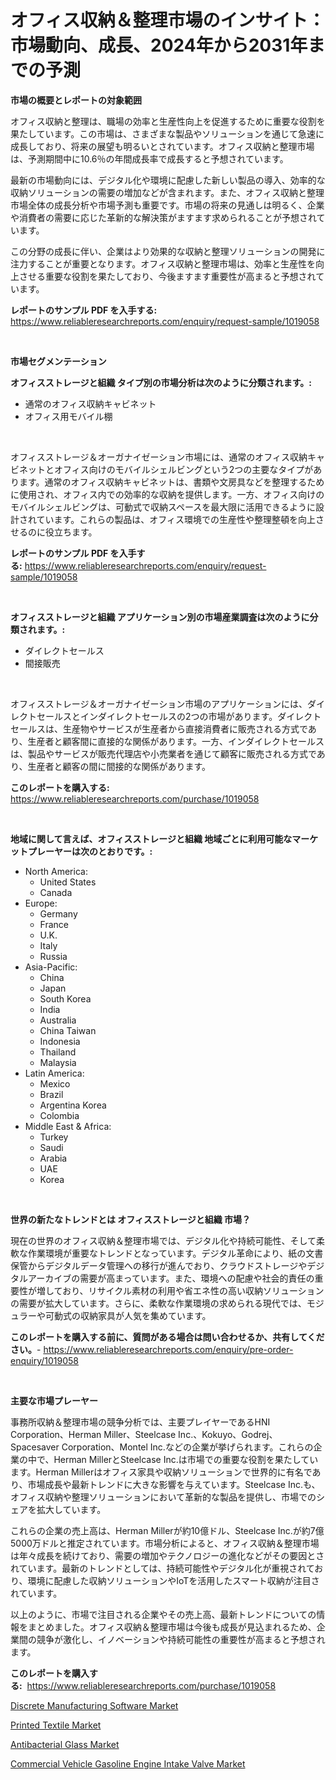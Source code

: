 <p><h1>オフィス収納＆整理市場のインサイト：市場動向、成長、2024年から2031年までの予測</h1></p><p><strong>市場の概要とレポートの対象範囲</strong></p>
<p><p>オフィス収納と整理は、職場の効率と生産性向上を促進するために重要な役割を果たしています。この市場は、さまざまな製品やソリューションを通じて急速に成長しており、将来の展望も明るいとされています。オフィス収納と整理市場は、予測期間中に10.6％の年間成長率で成長すると予想されています。</p><p>最新の市場動向には、デジタル化や環境に配慮した新しい製品の導入、効率的な収納ソリューションの需要の増加などが含まれます。また、オフィス収納と整理市場全体の成長分析や市場予測も重要です。市場の将来の見通しは明るく、企業や消費者の需要に応じた革新的な解決策がますます求められることが予想されています。</p><p>この分野の成長に伴い、企業はより効果的な収納と整理ソリューションの開発に注力することが重要となります。オフィス収納と整理市場は、効率と生産性を向上させる重要な役割を果たしており、今後ますます重要性が高まると予想されています。</p></p>
<p><strong>レポートのサンプル PDF を入手する:</strong> <a href="https://www.reliableresearchreports.com/enquiry/request-sample/1019058">https://www.reliableresearchreports.com/enquiry/request-sample/1019058</a></p>
<p>&nbsp;</p>
<p><strong>市場セグメンテーション</strong></p>
<p><strong>オフィスストレージと組織 タイプ別の市場分析は次のように分類されます。:</strong></p>
<p><ul><li>通常のオフィス収納キャビネット</li><li>オフィス用モバイル棚</li></ul></p>
<p>&nbsp;</p>
<p><p>オフィスストレージ＆オーガナイゼーション市場には、通常のオフィス収納キャビネットとオフィス向けのモバイルシェルビングという2つの主要なタイプがあります。通常のオフィス収納キャビネットは、書類や文房具などを整理するために使用され、オフィス内での効率的な収納を提供します。一方、オフィス向けのモバイルシェルビングは、可動式で収納スペースを最大限に活用できるように設計されています。これらの製品は、オフィス環境での生産性や整理整頓を向上させるのに役立ちます。</p></p>
<p><strong>レポートのサンプル PDF を入手する:</strong>&nbsp;<a href="https://www.reliableresearchreports.com/enquiry/request-sample/1019058">https://www.reliableresearchreports.com/enquiry/request-sample/1019058</a></p>
<p>&nbsp;</p>
<p><strong> オフィスストレージと組織 アプリケーション別の市場産業調査は次のように分類されます。:</strong></p>
<p><ul><li>ダイレクトセールス</li><li>間接販売</li></ul></p>
<p>&nbsp;</p>
<p><p>オフィスストレージ＆オーガナイゼーション市場のアプリケーションには、ダイレクトセールスとインダイレクトセールスの2つの市場があります。ダイレクトセールスは、生産物やサービスが生産者から直接消費者に販売される方式であり、生産者と顧客間に直接的な関係があります。一方、インダイレクトセールスは、製品やサービスが販売代理店や小売業者を通じて顧客に販売される方式であり、生産者と顧客の間に間接的な関係があります。</p></p>
<p><strong>このレポートを購入する:</strong>&nbsp; <a href="https://www.reliableresearchreports.com/purchase/1019058">https://www.reliableresearchreports.com/purchase/1019058</a></p>
<p>&nbsp;</p>
<p><strong>地域に関して言えば、オフィスストレージと組織 地域ごとに利用可能なマーケットプレーヤーは次のとおりです。:</strong></p>
<p><ul>
    <li>
        North America:
        <ul>
            <li>United States</li>
            <li>Canada</li>
        </ul>
    </li>
    <li>
        Europe:
        <ul>
            <li>Germany</li>
            <li>France</li>
            <li>U.K.</li>
            <li>Italy</li>
            <li>Russia</li>
        </ul>
    </li>
    <li>
        Asia-Pacific:
        <ul>
            <li>China</li>
            <li>Japan</li>
            <li>South Korea</li>
            <li>India</li>
            <li>Australia</li>
            <li>China Taiwan</li>
            <li>Indonesia</li>
            <li>Thailand</li>
            <li>Malaysia</li>
        </ul>
    </li>
    <li>
        Latin America:
        <ul>
            <li>Mexico</li>
            <li>Brazil</li>
            <li>Argentina Korea</li>
            <li>Colombia</li>
        </ul>
    </li>
    <li>
        Middle East & Africa:
        <ul>
            <li>Turkey</li>
            <li>Saudi</li>
            <li>Arabia</li>
            <li>UAE</li>
            <li>Korea</li>
        </ul>
    </li>
    </ul></p>
<p>&nbsp;</p>
<p><strong>世界の新たなトレンドとは オフィスストレージと組織 市場？</strong></p>
<p><p>現在の世界のオフィス収納＆整理市場では、デジタル化や持続可能性、そして柔軟な作業環境が重要なトレンドとなっています。デジタル革命により、紙の文書保管からデジタルデータ管理への移行が進んでおり、クラウドストレージやデジタルアーカイブの需要が高まっています。また、環境への配慮や社会的責任の重要性が増しており、リサイクル素材の利用や省エネ性の高い収納ソリューションの需要が拡大しています。さらに、柔軟な作業環境の求められる現代では、モジュラーや可動式の収納家具が人気を集めています。</p></p>
<p><strong>このレポートを購入する前に、質問がある場合は問い合わせるか、共有してください。</strong>- <a href="https://www.reliableresearchreports.com/enquiry/pre-order-enquiry/1019058">https://www.reliableresearchreports.com/enquiry/pre-order-enquiry/1019058</a></p>
<p>&nbsp;</p>
<p><strong>主要な市場プレーヤー</strong></p>
<p><p>事務所収納＆整理市場の競争分析では、主要プレイヤーであるHNI Corporation、Herman Miller、Steelcase Inc.、Kokuyo、Godrej、Spacesaver Corporation、Montel Inc.などの企業が挙げられます。これらの企業の中で、Herman MillerとSteelcase Inc.は市場での重要な役割を果たしています。Herman Millerはオフィス家具や収納ソリューションで世界的に有名であり、市場成長や最新トレンドに大きな影響を与えています。Steelcase Inc.も、オフィス収納や整理ソリューションにおいて革新的な製品を提供し、市場でのシェアを拡大しています。</p><p>これらの企業の売上高は、Herman Millerが約10億ドル、Steelcase Inc.が約7億5000万ドルと推定されています。市場分析によると、オフィス収納＆整理市場は年々成長を続けており、需要の増加やテクノロジーの進化などがその要因とされています。最新のトレンドとしては、持続可能性やデジタル化が重視されており、環境に配慮した収納ソリューションやIoTを活用したスマート収納が注目されています。</p><p>以上のように、市場で注目される企業やその売上高、最新トレンドについての情報をまとめました。オフィス収納＆整理市場は今後も成長が見込まれるため、企業間の競争が激化し、イノベーションや持続可能性の重要性が高まると予想されます。</p></p>
<p><strong>このレポートを購入する:</strong>&nbsp;&nbsp;<a href="https://www.reliableresearchreports.com/purchase/1019058">https://www.reliableresearchreports.com/purchase/1019058</a></p>
<p><p><a href="https://skillful-vermicelli-b89.notion.site/Discrete-Manufacturing-Software-Market-Research-Report-Forecasted-for-Period-from-2024-2031-by-Ma-a78bbfa40ebb42c7b79d2bccc893c07a">Discrete Manufacturing Software Market</a></p><p><a href="https://github.com/angelajermaine/Market-Research-Report-List-2/blob/main/printed-textile-market.md">Printed Textile Market</a></p><p><a href="https://github.com/beatblasta/Market-Research-Report-List-2/blob/main/antibacterial-glass-market.md">Antibacterial Glass Market</a></p><p><a href="https://view.publitas.com/reportprime-1/global-commercial-vehicle-gasoline-engine-intake-valve-market-by-types-applications-and-major-players-with-regional-growth-rate-analysis-and-development-situation-from-2023-to-2030/">Commercial Vehicle Gasoline Engine Intake Valve Market</a></p></p>
